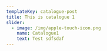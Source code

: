```yaml
---
templateKey: catalogue-post
title: This is catalogue 1
slider:
  - image: /img/apple-touch-icon.png
    name: Catalogue1
    text: Test sdfsdaf
---
```


